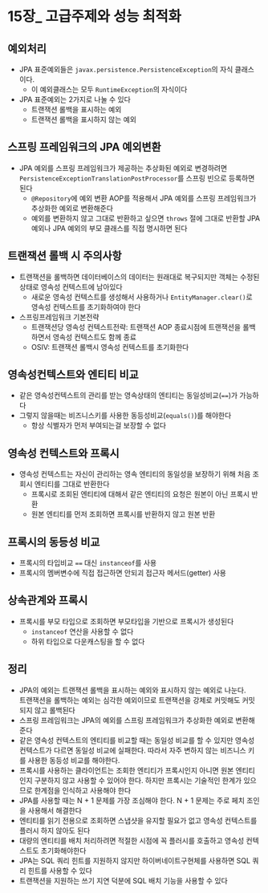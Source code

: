 # 15장\_ 고급주제와 성능 최적화

## 예외처리

- JPA 표준예외들은 `javax.persistence.PersistenceException`의 자식 클래스이다.
  - 이 예외클래스는 모두 `RuntimeException`의 자식이다
- JPA 표준예외는 2가지로 나눌 수 있다
  - 트랜잭션 롤백을 표시하는 예외
  - 트랜잭션 롤백을 표시하지 않는 예외

## 스프링 프레임워크의 JPA 예외변환

- JPA 예외를 스프링 프레임워크가 제공하는 추상화된 예외로 변경하려면 `PersistenceExceptionTranslationPostProcessor`를 스프링 빈으로 등록하면 된다
  - `@Repository`에 예외 변환 AOP를 적용해서 JPA 예외를 스프링 프레임워크가 추상화한 예외로 변환해준다
  - 예외를 변환하지 않고 그대로 반환하고 싶으면 `throws` 절에 그대로 반환할 JPA 예외나 JPA 예외의 부모 클래스를 직접 명시하면 된다

## 트랜잭션 롤백 시 주의사항

- 트랜잭션을 롤백하면 데이터베이스의 데이터는 원래대로 복구되지만 객체는 수정된 상태로 영속성 컨텍스트에 남아있다
  - 새로운 영속성 컨텍스트를 생성해서 사용하거나 `EntityManager.clear()`로 영속성 컨텍스트를 초기화하여야 한다
- 스프링프레임워크 기본전략
  - 트랜잭션당 영속성 컨텍스트전략: 트랜잭션 AOP 종료시점에 트랜잭션을 롤백하면서 영속성 컨텍스트도 함께 종료
  - OSIV: 트랜잭션 롤백시 영속성 컨텍스트를 초기화한다

## 영속성컨텍스트와 엔티티 비교

- 같은 영속성컨텍스트의 관리를 받는 영속상태의 엔티티는 동일성비교(`==`)가 가능하다
- 그렇지 않을때는 비즈니스키를 사용한 동등성비교(`equals()`)를 해야한다
  - 항상 식별자가 먼저 부여되는걸 보장할 수 없다

## 영속성 컨텍스트와 프록시

- 영속성 컨텍스트는 자신이 관리하는 영속 엔티티의 동일성을 보장하기 위해 처음 조회시 엔티티를 그대로 반환한다
  - 프록시로 조회된 엔티티에 대해서 같은 엔티티의 요청은 원본이 아닌 프록시 반환
  - 원본 엔티티를 먼저 조회하면 프록시를 반환하지 않고 원본 반환

## 프록시의 동등성 비교

- 프록시의 타입비교 `==` 대신 `instanceof`를 사용
- 프록시의 멤버변수에 직접 접근하면 안되괴 접근자 메서드(getter) 사용

## 상속관계와 프록시

- 프록시를 부모 타입으로 조회하면 부모타입을 기반으로 프록시가 생성된다
  - `instanceof` 연산을 사용할 수 없다
  - 하위 타입으로 다운캐스팅을 할 수 없다

## 정리

- JPA의 예외는 트랜잭션 롤백을 표시하는 예외와 표시하지 않는 예외로 나눈다.  
  트랜잭션을 롤백하는 예외는 심각한 예외이므로 트랜잭션을 강제로 커밋해도 커밋되지 않고 롤백된다
- 스프링 프레임워크는 JPA의 예외를 스프링 프레임워크가 추상화한 예외로 변환해준다
- 같은 영속성 컨텍스트의 엔티티를 비교할 때는 동일성 비교를 할 수 있지만 영속성 컨텍스트가 다르면 동일성 비교에 실패한다. 따라서 자주 변하지 않는 비즈니스 키를 사용한 동등성 비교를 해야한다.
- 프록시를 사용하는 클라이언트는 조회한 엔티티가 프록시인지 아니면 원본 엔티티인지 구분하지 않고 사용할 수 있어야 한다. 하지만 프록시는 기술적인 한계가 있으므로 한계점을 인식하고 사용해야 한다
- JPA를 사용할 때는 N + 1 문제를 가장 조심해야 한다. N + 1 문제는 주로 페치 조인을 사용해서 해결한다
- 엔티티를 읽기 전용으로 조회하면 스냅샷을 유지할 필요가 없고 영속성 컨텍스트를 플러시 하지 않아도 된다
- 대량의 엔티티를 배치 처리하려면 적절한 시점에 꼭 플러시를 호출하고 영속성 컨텍스트도 초기화해야한다
- JPA는 SQL 쿼리 힌트를 지원하지 않지만 하이버네이트구현체를 사용하면 SQL 쿼리 힌트를 사용할 수 있다
- 트랜잭션을 지원하는 쓰기 지연 덕분에 SQL 배치 기능을 사용할 수 있다
